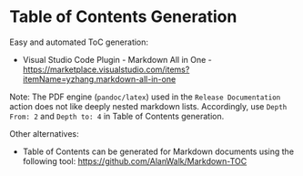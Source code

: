 # Table of Contents Generation

Easy and automated ToC generation:

- Visual Studio Code Plugin - Markdown All in One - https://marketplace.visualstudio.com/items?itemName=yzhang.markdown-all-in-one

Note: The PDF engine (`pandoc/latex`) used in the `Release Documentation` action does not like deeply nested markdown lists. Accordingly, use `Depth From: 2` and `Depth to: 4` in Table of Contents generation.

Other alternatives:

- Table of Contents can be generated for Markdown documents using the following tool: https://github.com/AlanWalk/Markdown-TOC
